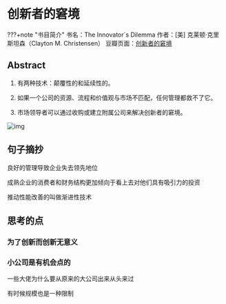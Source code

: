# 创新者的窘境

???+note "书目简介"
	书名：The Innovator`s Dilemma
	作者：[美] 克莱顿·克里斯坦森（Clayton M. Christensen）
	豆瓣页面：[创新者的窘境](https://book.douban.com/subject/35148452/)


## Abstract
1. 有两种技术：颠覆性的和延续性的。

2. 如果一个公司的资源、流程和价值观与市场不匹配，任何管理都救不了它。

3. 市场领导者可以通过收购或建立附属公司来解决创新者的窘境。

![img](https://pic2.zhimg.com/80/v2-48a6ecec47a34001f99becaca6f06b09_1440w.webp)

## 句子摘抄
良好的管理导致企业失去领先地位

成熟企业的消费者和财务结构更加倾向于看上去对他们具有吸引力的投资

推动性能改善的叫做渐进性技术





## 思考的点

### 为了创新而创新无意义







### 小公司是有机会点的

一些大佬为什么要从原来的大公司出来从头来过

有时候规模也是一种限制









